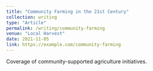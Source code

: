 ```yaml
---
title: "Community Farming in the 21st Century"
collection: writing
type: "Article"
permalink: /writing/community-farming
venue: "Local Harvest"
date: 2021-11-05
link: https://example.com/community-farming
---
```


Coverage of community-supported agriculture initiatives.
